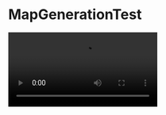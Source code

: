 # MapGenerationTest
 

 
<video src="../../../MapGenerationTest%20-%20SampleScene%20-%20Windows,%20Mac,%20Linux%20-%20Unity%202022.3.4f1%20_DX11_%202023-11-08%2009-14-47.mp4" controls title="Title"></video>